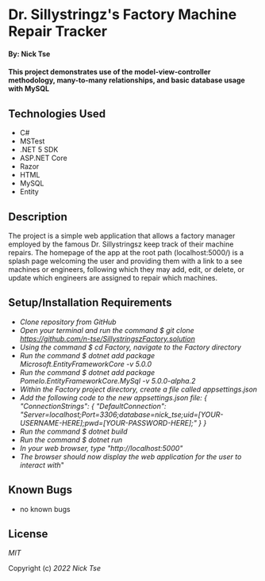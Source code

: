 # Dr. Sillystringz's Factory Machine Repair Tracker

#### By: Nick Tse

#### This project demonstrates use of the model-view-controller methodology, many-to-many relationships, and basic database usage with MySQL

## Technologies Used

* C#
* MSTest
* .NET 5 SDK
* ASP.NET Core
* Razor
* HTML
* MySQL
* Entity


## Description 

The project is a simple web application that allows a factory manager employed by the famous Dr. Sillystringsz keep track of their machine repairs. The homepage of the app at the root path (localhost:5000/) is a splash page welcoming the user and providing them with a link to a see machines or engineers, following which they may add, edit, or delete, or update which engineers are assigned to repair which machines. 

## Setup/Installation Requirements

* _Clone repository from GitHub_
* _Open your terminal and run the command $ git clone https://github.com/n-tse/SillystringszFactory.solution_
* _Using the command $ cd Factory, navigate to the Factory directory_
* _Run the command $ dotnet add package Microsoft.EntityFrameworkCore -v 5.0.0_
* _Run the command $ dotnet add package Pomelo.EntityFrameworkCore.MySql -v 5.0.0-alpha.2_
* _Within the Factory project directory, create a file called appsettings.json_
* _Add the following code to the new appsettings.json file: 
  {
    "ConnectionStrings": {
        "DefaultConnection": "Server=localhost;Port=3306;database=nick_tse;uid=[YOUR-USERNAME-HERE];pwd=[YOUR-PASSWORD-HERE];"
    }
  }_
* _Run the command $ dotnet build_
* _Run the command $ dotnet run_
* _In your web browser, type "http://localhost:5000"_
* _The browser should now display the web application for the user to interact with_"

## Known Bugs

* no known bugs

## License

_MIT_

Copyright (c) _2022_ _Nick Tse_